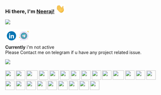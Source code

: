   ### Hi there, I'm [Neeraj!](https://ryuk-me.github.io/sastabio/index.html) <img src="https://github.com/Ryuk-me/ryuk-me/blob/master/asset/Hi.gif" width="30px">
  
  ![](https://komarev.com/ghpvc/?username=ryuk-me&color=dc143c&style=plastic&label=Visitors&color=blueviolet)

<!-- <img align='right' src='https://github.com/Ryuk-me/Ryuk-me.github.io/blob/master/sastabio/onichan.jpg' width='150"'> -->
<!-- <img align='right' src='https://github.com/Ryuk-me/ryuk-me/blob/master/asset/tenor.gif' width='150' style='border-radius: 100%;'> -->

<!-- <a href="https://twitter.com/ryuk_me">
  <img align="left" alt="Neeraj Kumar | Twitter" width="25px" height="24px" src="https://github.com/Ryuk-me/ryuk-me/blob/master/asset/twitter.gif" />
</a>
<a href="http://instagram.com/ryuk_me/">
  <img align="left" alt="Neeraj's Insta" width="25px" height="24px" src="https://github.com/Ryuk-me/ryuk-me/blob/master/asset/insta_new.gif" />
</a> -->

<a href="https://www.linkedin.com/in/neeraj-kumar-5178281b0/">
  <img align="left" alt="Neeraj's LinkedIn" width="40px" height="40px" src="https://github.com/Ryuk-me/ryuk-me/blob/master/asset/linkedIn2.gif" />
</a>

<a href="https://t.me/ryuk_me">
  <img align="left" alt="Ryuk_me" width="40px" height="40px" src="https://github.com/Ryuk-me/ryuk-me/blob/master/asset/tg.png" />
</a>
<br />
<br />

<strong>Currently</strong> i'm not active</br>
Please Contact me on telegram if u have any project related issue.

<img src="https://github-readme-stats.vercel.app/api?username=ryuk-me&show_icons=true&theme=dracula">

<br />
<br />
<div>
    <img src="https://cultofthepartyparrot.com/parrots/hd/githubparrot.gif" width="30" height="30"/>
    <img src="https://cultofthepartyparrot.com/flags/hd/indiaparrot.gif" width="30" height="30"/>
    <img src="https://cultofthepartyparrot.com/parrots/asyncparrot.gif" width="36" height="30"/>
    <img src="https://cultofthepartyparrot.com/parrots/exceptionallyfastparrot.gif" width="30" height="30"/>
    <img src="https://cultofthepartyparrot.com/parrots/hd/60fpsparrot.gif" width="30" height="30"/>
    <img src="https://cultofthepartyparrot.com/parrots/hd/jumpingparrot.gif" width="30" height="30"/>
    <img src="https://cultofthepartyparrot.com/parrots/hd/opensourceparrot.gif" width="30" height="30"/>
    <img src="https://cultofthepartyparrot.com/parrots/hd/dealwithitnowparrot.gif" width="30" height="30"/>
    <img src="https://cultofthepartyparrot.com/parrots/hd/hypnoparrotlight.gif" width="30" height="30"/>
    <img src="https://cultofthepartyparrot.com/parrots/databaseparrot.gif" width="30" height="30"/>
    <img src="https://cultofthepartyparrot.com/parrots/fixparrot.gif" width="36" height="30"/>
    <img src="https://cultofthepartyparrot.com/parrots/hd/laptop_parrot.gif" width="30" height="30"/>
    <img src="https://cultofthepartyparrot.com/parrots/hd/spinningparrot.gif" width="30" height="30"/>
    <img src="https://cultofthepartyparrot.com/parrots/hd/levitationparrot.gif" width="30" height="30"/>
    <img src="https://cultofthepartyparrot.com/parrots/hd/meldparrot.gif" width="30" height="30"/>
    <img src="https://cultofthepartyparrot.com/parrots/slomoparrot.gif" width="30" height="30"/>
    <img src="https://cultofthepartyparrot.com/parrots/hd/moonwalkingparrot.gif" width="30" height="30"/>
    <img src="https://cultofthepartyparrot.com/parrots/hd/stableparrot.gif" width="30" height="30"/>
    <img src="https://cultofthepartyparrot.com/parrots/hd/scienceparrot.gif" width="30" height="30"/>
    <img src="https://cultofthepartyparrot.com/parrots/hd/pirateparrot.gif" width="30" height="30"/>
    <img src="https://cultofthepartyparrot.com/parrots/hd/footballparrot.gif" width="30" height="30"/>
    <img src="https://cultofthepartyparrot.com/parrots/hd/illuminatiparrot.gif" width="30" height="30"/>
    <img src="https://cultofthepartyparrot.com/parrots/hd/hypnoparrotdark.gif" width="30" height="30"/>


</div>

